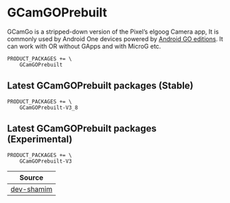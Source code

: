 # GCamGOPrebuilt

GCamGo is a stripped-down version of the Pixel’s elgoog Camera app, It is commonly used by Android One devices powered by [Android GO editions](https://www.android.com/versions/go-edition/). 
It can work with OR without GApps and with MicroG etc.


```
PRODUCT_PACKAGES += \
    GCamGOPrebuilt
```

## Latest GCamGOPrebuilt packages (Stable)
```
PRODUCT_PACKAGES += \
    GCamGOPrebuilt-V3_8
```

## Latest GCamGOPrebuilt packages (Experimental)
```
PRODUCT_PACKAGES += \
    GCamGOPrebuilt-V3
```

| Source |
| ------ |
| [dev-shamim](https://www.celsoazevedo.com/files/android/google-camera/dev-shamim/) |
